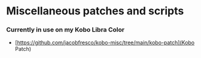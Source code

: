 # Miscellaneous patches and scripts
### Currently in use on my Kobo Libra Color
* [https://github.com/jacobfresco/kobo-misc/tree/main/kobo-patch](Kobo Patch)
